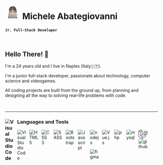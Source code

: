 # <img src="my-sticker.png" width="50"> Michele Abategiovanni

**`Jr. Full-Stack Developer`**

<br>

<h2>Hello There!  👋</h2> 
<p>I'm a 24 years old and I live in Naples (Italy🇮🇹).</p>
<p> I'm a junior full-stack developer, passionate about technology, computer science and videogames.</p>
<p>All coding projects are built from the ground up, from planning and designing all the way to solving real-life problems with code.</p>
 
<br>

<hr>

### <img alt="Visual Studio Code" src="https://cdn.jsdelivr.net/gh/devicons/devicon/icons/devicon/devicon-original.svg" style="max-width: 100%; padding-right: 10px;" width="30px" align="left"> Languages and Tools<br>

<img alt="Visual Studio Code" src="https://cdn.jsdelivr.net/gh/devicons/devicon/icons/vscode/vscode-original.svg" style="max-width: 100%; padding-right: 10px;" width="30px" align="left">

<img alt="HTML 5" src="https://cdn.jsdelivr.net/gh/devicons/devicon/icons/html5/html5-original.svg" style="max-width: 100%; padding-right: 10px;" width="30px" align="left">

<img alt="CSS 3" src="https://cdn.jsdelivr.net/gh/devicons/devicon/icons/css3/css3-original.svg" style="max-width: 100%; padding-right: 10px;" width="30px" align="left">

<img alt="SASS" src="https://cdn.jsdelivr.net/gh/devicons/devicon/icons/sass/sass-original.svg" style="max-width: 100%; padding-right: 10px;" width="30px" align="left">

<img alt="Bootstrap" src="https://cdn.jsdelivr.net/gh/devicons/devicon/icons/bootstrap/bootstrap-original.svg" style="max-width: 100%; padding-right: 10px;" width="30px" align="left">

<img alt="Javascript" src="https://cdn.jsdelivr.net/gh/devicons/devicon/icons/javascript/javascript-plain.svg" style="max-width: 100%; padding-right: 10px;" width="30px" align="left">

<img alt="nodejs" src="https://cdn.jsdelivr.net/gh/devicons/devicon/icons/nodejs/nodejs-original.svg" style="max-width: 100%; padding-right: 10px; " width="30px" align="left">

<img alt="Vue.js" src="https://cdn.jsdelivr.net/gh/devicons/devicon/icons/vuejs/vuejs-original.svg" style="max-width: 100%; padding-right: 10px;" width="30px" align="left">

<img alt="php" src="https://cdn.jsdelivr.net/gh/devicons/devicon/icons/php/php-plain.svg" style="max-width: 100%; padding-right: 10px;" width="30px" align="left">

<img alt="mysql" src="https://cdn.jsdelivr.net/gh/devicons/devicon/icons/mysql/mysql-original-wordmark.svg" style="max-width: 100%; padding-right: 10px; " width="30px" align="left">

<img alt="laravel" src="laravel.svg" style="max-width: 100%; padding-right: 10px; " width="30px" align="left">

<img alt="github" src="https://cdn.jsdelivr.net/gh/devicons/devicon/icons/github/github-original.svg" style="max-width: 100%; padding-right: 10px; " width="30px" align="left">

<img alt="figma" src="https://cdn.jsdelivr.net/gh/devicons/devicon/icons/figma/figma-original.svg" style="max-width: 100%; padding-right: 10px; " width="30px" align="left">

